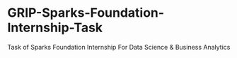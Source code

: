 # GRIP-Sparks-Foundation-Internship-Task
Task of Sparks Foundation Internship For Data Science &amp; Business Analytics
